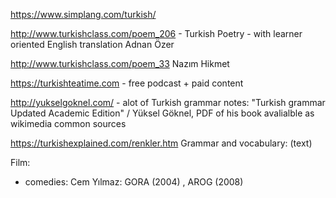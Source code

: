 

https://www.simplang.com/turkish/


http://www.turkishclass.com/poem_206 - Turkish Poetry - with learner oriented English translation
Adnan Özer

http://www.turkishclass.com/poem_33
Nazım Hikmet

https://turkishteatime.com - free podcast + paid content


http://yukselgoknel.com/ - alot of Turkish grammar notes: "Turkish grammar Updated Academic Edition" / Yüksel Göknel, PDF of his book avalialble as wikimedia common sources

https://turkishexplained.com/renkler.htm Grammar and vocabulary: (text) 



Film: 
 * comedies:  Cem Yılmaz:  GORA (2004) , AROG (2008)




